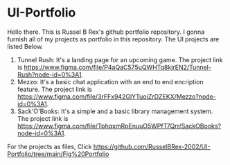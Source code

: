 # UI-Portfolio
Hello there. This is Russel B Rex's github portfolio repository. I gonna furnish all of my projects as portfolio in this repository. The UI projects are listed Below.

1) Tunnel Rush: It's a landing page for an upcoming game. The project link is https://www.figma.com/file/P4aQaC575uQWHTq8kjrEN2/Tunnel-Rush?node-id=0%3A1.
2) Mezzo: It's a basic chat application with an end to end encription feature. The project link is https://www.figma.com/file/3rFFx942GlYTuoiZrDZEKX/Mezzo?node-id=0%3A1.
3) Sack'O'Books: It's a simple and a basic library management system. The project link is https://www.figma.com/file/TphqxmRpEnuuO5WPfT7Qrr/SackOBooks?node-id=0%3A1.

For the projects as files, Click https://github.com/RusselBRex-2002/UI-Portfolio/tree/main/Fig%20Portfolio
